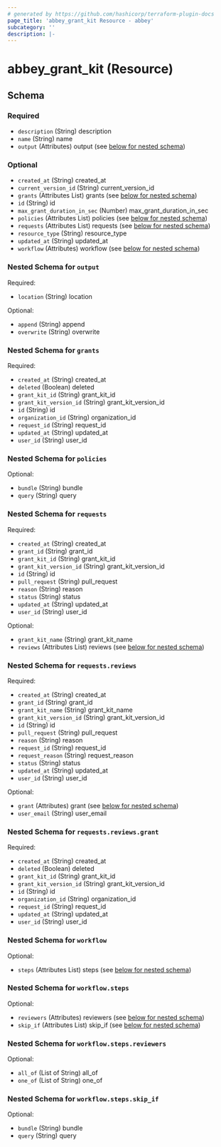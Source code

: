 ```yaml
---
# generated by https://github.com/hashicorp/terraform-plugin-docs
page_title: 'abbey_grant_kit Resource - abbey'
subcategory: ''
description: |-
---
```


# abbey_grant_kit (Resource)

<!-- schema generated by tfplugindocs -->

## Schema

### Required

- `description` (String) description
- `name` (String) name
- `output` (Attributes) output (see [below for nested schema](#nestedatt--output))

### Optional

- `created_at` (String) created_at
- `current_version_id` (String) current_version_id
- `grants` (Attributes List) grants (see [below for nested schema](#nestedatt--grants))
- `id` (String) id
- `max_grant_duration_in_sec` (Number) max_grant_duration_in_sec
- `policies` (Attributes List) policies (see [below for nested schema](#nestedatt--policies))
- `requests` (Attributes List) requests (see [below for nested schema](#nestedatt--requests))
- `resource_type` (String) resource_type
- `updated_at` (String) updated_at
- `workflow` (Attributes) workflow (see [below for nested schema](#nestedatt--workflow))

<a id="nestedatt--output"></a>

### Nested Schema for `output`

Required:

- `location` (String) location

Optional:

- `append` (String) append
- `overwrite` (String) overwrite

<a id="nestedatt--grants"></a>

### Nested Schema for `grants`

Required:

- `created_at` (String) created_at
- `deleted` (Boolean) deleted
- `grant_kit_id` (String) grant_kit_id
- `grant_kit_version_id` (String) grant_kit_version_id
- `id` (String) id
- `organization_id` (String) organization_id
- `request_id` (String) request_id
- `updated_at` (String) updated_at
- `user_id` (String) user_id

<a id="nestedatt--policies"></a>

### Nested Schema for `policies`

Optional:

- `bundle` (String) bundle
- `query` (String) query

<a id="nestedatt--requests"></a>

### Nested Schema for `requests`

Required:

- `created_at` (String) created_at
- `grant_id` (String) grant_id
- `grant_kit_id` (String) grant_kit_id
- `grant_kit_version_id` (String) grant_kit_version_id
- `id` (String) id
- `pull_request` (String) pull_request
- `reason` (String) reason
- `status` (String) status
- `updated_at` (String) updated_at
- `user_id` (String) user_id

Optional:

- `grant_kit_name` (String) grant_kit_name
- `reviews` (Attributes List) reviews (see [below for nested schema](#nestedatt--requests--reviews))

<a id="nestedatt--requests--reviews"></a>

### Nested Schema for `requests.reviews`

Required:

- `created_at` (String) created_at
- `grant_id` (String) grant_id
- `grant_kit_name` (String) grant_kit_name
- `grant_kit_version_id` (String) grant_kit_version_id
- `id` (String) id
- `pull_request` (String) pull_request
- `reason` (String) reason
- `request_id` (String) request_id
- `request_reason` (String) request_reason
- `status` (String) status
- `updated_at` (String) updated_at
- `user_id` (String) user_id

Optional:

- `grant` (Attributes) grant (see [below for nested schema](#nestedatt--requests--reviews--grant))
- `user_email` (String) user_email

<a id="nestedatt--requests--reviews--grant"></a>

### Nested Schema for `requests.reviews.grant`

Required:

- `created_at` (String) created_at
- `deleted` (Boolean) deleted
- `grant_kit_id` (String) grant_kit_id
- `grant_kit_version_id` (String) grant_kit_version_id
- `id` (String) id
- `organization_id` (String) organization_id
- `request_id` (String) request_id
- `updated_at` (String) updated_at
- `user_id` (String) user_id

<a id="nestedatt--workflow"></a>

### Nested Schema for `workflow`

Optional:

- `steps` (Attributes List) steps (see [below for nested schema](#nestedatt--workflow--steps))

<a id="nestedatt--workflow--steps"></a>

### Nested Schema for `workflow.steps`

Optional:

- `reviewers` (Attributes) reviewers (see [below for nested schema](#nestedatt--workflow--steps--reviewers))
- `skip_if` (Attributes List) skip_if (see [below for nested schema](#nestedatt--workflow--steps--skip_if))

<a id="nestedatt--workflow--steps--reviewers"></a>

### Nested Schema for `workflow.steps.reviewers`

Optional:

- `all_of` (List of String) all_of
- `one_of` (List of String) one_of

<a id="nestedatt--workflow--steps--skip_if"></a>

### Nested Schema for `workflow.steps.skip_if`

Optional:

- `bundle` (String) bundle
- `query` (String) query
